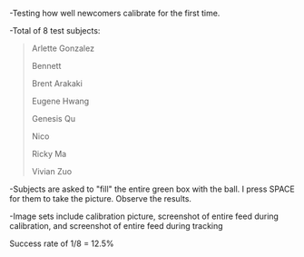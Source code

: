 -Testing how well newcomers calibrate for the first time.

-Total of 8 test subjects:
>Arlette Gonzalez
>
>Bennett
>
>Brent Arakaki
>
>Eugene Hwang
>
>Genesis Qu
>
>Nico
>
>Ricky Ma
>
>Vivian Zuo

-Subjects are asked to "fill" the entire green box with the ball. I press SPACE for them to take the picture. Observe the results.

-Image sets include calibration picture, screenshot of entire feed during calibration, and screenshot of entire feed during tracking

Success rate of 1/8 = 12.5%
